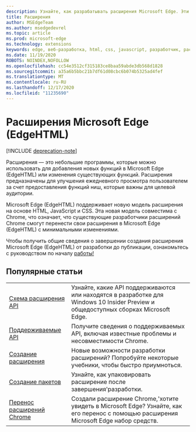 ```yaml
---
description: Узнайте, как разрабатывать расширения Microsoft Edge. Эти небольшие программы можно использовать для добавления новых функций в Microsoft Edge или изменения существующих функций.
title: Расширения
author: MSEdgeTeam
ms.author: msedgedevrel
ms.topic: article
ms.prod: microsoft-edge
ms.technology: extensions
keywords: edge, веб-разработка, html, css, javascript, разработчик, расширения
ms.date: 11/19/2020
ROBOTS: NOINDEX,NOFOLLOW
ms.openlocfilehash: cc54e3512cf315183ce8baa59abde3db568d1828
ms.sourcegitcommit: a35a6b5bbc21b7df61d08cbc6b074b5325ad4fef
ms.translationtype: MT
ms.contentlocale: ru-RU
ms.lasthandoff: 12/17/2020
ms.locfileid: "11235690"
---
```

# Расширения Microsoft Edge (EdgeHTML)  

[!INCLUDE [deprecation-note](includes/deprecation-note.md)]  

Расширения — это небольшие программы, которые можно использовать для добавления новых функций в Microsoft Edge (EdgeHTML) или изменения существующих функций. Расширения предназначены для улучшения ежедневного просмотра пользователем за счет предоставления функций ниш, которые важны для целевой аудитории.

Microsoft Edge (EdgeHTML) поддерживает новую модель расширения на основе HTML, JavaScript и CSS. Эта новая модель совместима с Chrome, что означает, что существующие разработчики расширений Chrome смогут перенести свои расширения в Microsoft Edge (EdgeHTML) с минимальными изменениями.

Чтобы получить общие сведения о завершении создания расширения Microsoft Edge (EdgeHTML) от разработки до публикации, ознакомьтесь с руководством по началу [работы!](./getting-started.md)


## Популярные статьи

<table>
  <tr>
    <td><a href = "./api-support/extension-api-roadmap.md">Схема расширения API</a></td>
    <td>Узнайте, какие API поддерживаются или находятся в разработке для Windows 10 Insider Preview и общедоступных сборках Microsoft Edge.</td></p>
<p>  </tr>
  <tr>
    <td><a href = "./api-support/supported-apis.md">Поддерживаемые API</a></td>
    <td>Получите сведения о поддерживаемых API, включая известные проблемы и несовместимости Chrome.</td>

  </tr>
  <tr>
    <td><a href = "./guides/creating-an-extension.md">Создание расширения</a></td>
    <td>Новые возможности разработки расширений? Попробуйте некоторые учебники, чтобы быстро приумноться.</td>

  </tr>
  <tr>
    <td><a href = "./guides/packaging.md">Создание пакетов</a></td>
    <td>Узнайте, как упаковировать расширение после завершения&#39;разработки.</td>

  </tr>
  <tr>
    <td><a href = "./guides/porting-chrome-extensions.md">Перенос расширений Chrome</a></td>
    <td>Создали расширение Chrome,&#39;хотите увидеть в Microsoft Edge? Узнайте, как его перенос с помощью расширения Microsoft Edge набор средств.</td>

  </tr>
</table>
